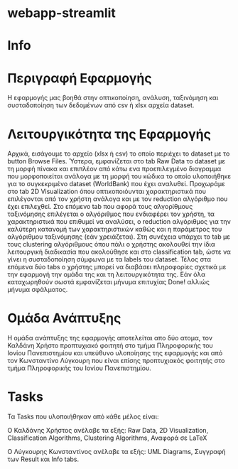 # webapp-streamlit
# Info

# Περιγραφή Εφαρμογής
Η εφαρμογής μας βοηθά στην οπτικοποίηση, ανάλυση, ταξινόμηση και συσταδοποίηση των δεδομένων από csv ή xlsx αρχεία dataset.

# Λειτουργικότητα της Εφαρμογής
Αρχικά, εισάγουμε το αρχείο (xlsx ή csv) το οποίο περιέχει το dataset με το button Βrowse Files. Ύστερα, εμφανίζεται στo tab Raw Data το dataset με τη μορφή πίνακα και επιπλέον από κάτω ενα προεπιλεγμένο διαγραμμα που μορφοποιείται ανάλογα με τη μορφή του κώδικα το οποίο υλοποιήθηκε για το συγκεκριμένο dataset (WorldBank) που έχει αναλυθεί. Προχωράμε στο tab 2D Visualization όπου οπτικοποιόυνται χαρακτηριστικά που επιλέγονται από τον χρήστη ανάλογα και με τον reduction αλγόριθμο που έχει επιλεχθεί. Στο επόμενο tab που αφορά τους αλγορίθμους ταξινόμησης επιλέγεται ο αλγόριθμος που ενδιαφέρει τον χρήστη, τα χαρακτηριστικά που επιθυμεί να αναλύσει, ο reduction αλγόριθμος για την καλύτερη κατανομή των χαρακτηριστικών καθώς και η παράμετρος του αλγόριθμου ταξινόμησης (εάν χρειάζεται). Στη συνέχεια υπάρχει το tab με τους clustering αλγόριθμους όπου πάλι ο χρήστης ακολουθεί την ίδια λειτουργική διαδικασία που ακολούθησε και στο classification tab, ώστε να γίνει η συσταδοποίηση σύμφωνα με τα labels του dataset. Τέλος στα επόμενα δύο tabs ο χρήστης μπορεί να διαβάσει πληροφορίες σχετικά με την εφαρμογή την ομάδα της και τη λειτουργικότητα της. Εάν όλα καταχωρηθούν σωστά εμφανίζεται μήνυμα επιτυχίας Done! αλλιώς μήνυμα σφάλματος.

# Ομάδα Ανάπτυξης
Η ομάδα ανάπτυξης της εφαρμογής αποτελείται απο δύο ατομα, τον Καλδάνη Χρήστο προπτυχιακό φοιτητή στο τμήμα Πληροφορικής του Ιονίου Πανεπιστημίου και υπεύθυνο υλοποίησης της εφαρμογής και από τον Κωνσταντίνο Λύγκουρη που είναι επίσης προπτυχιακός φοιτητής στο τμήμα Πληροφορικής του Ιονίου Πανεπιστημίου.

# Tasks
Τα Tasks που υλοποιήθηκαν από κάθε μέλος είναι:

O Καλδάνης Χρήστος ανέλαβε τα εξής: Raw Data, 2D Visualization, Classification Algorithms, Clustering Algorithms, Αναφορά σε LaTeX

O Λύγκουρης Κωνσταντίνος ανέλαβε τα εξής: UML Diagrams, Συγγραφή των Result και Info tabs.
